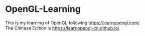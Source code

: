 # OpenGL-Learning
This is my learning of OpenGL following https://learnopengl.com/<br>
The Chinese Edition is https://learnopengl-cn.github.io/